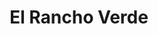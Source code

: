 ---
title: El Rancho Verde
phone: (408) 272-0356
website: http://www.elranchoverdeapts.com/
management: Clark Realty Management LLC
location: "San Jose"
tags: []
---